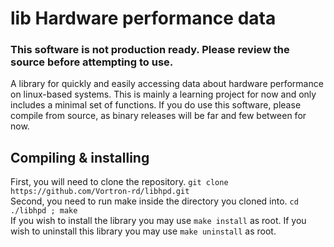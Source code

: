 # lib Hardware performance data

### This software is not production ready. Please review the source before attempting to use.

A library for quickly and easily accessing data about hardware performance on linux-based systems.
This is mainly a learning project for now and only includes a minimal set of functions.
If you do use this software, please compile from source, as binary releases will be far and few between for now.

## Compiling & installing

  First, you will need to clone the repository. 
  `git clone https://github.com/Vortron-rd/libhpd.git`\
  Second, you need to run make inside the directory you cloned into.
  `cd ./libhpd ; make`\
  If you wish to install the library you may use `make install` as root. If you wish to uninstall this library you may use `make uninstall` as root.

  
